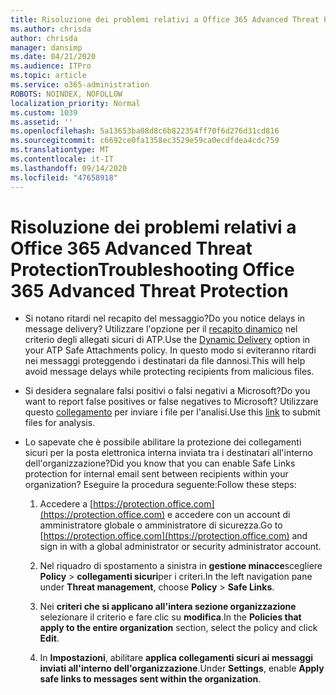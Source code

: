 ```yaml
---
title: Risoluzione dei problemi relativi a Office 365 Advanced Threat Protection
ms.author: chrisda
author: chrisda
manager: dansimp
ms.date: 04/21/2020
ms.audience: ITPro
ms.topic: article
ms.service: o365-administration
ROBOTS: NOINDEX, NOFOLLOW
localization_priority: Normal
ms.custom: 1039
ms.assetid: ''
ms.openlocfilehash: 5a13653ba08d8c6b822354ff70f6d276d31cd816
ms.sourcegitcommit: c6692ce0fa1358ec3529e59ca0ecdfdea4cdc759
ms.translationtype: MT
ms.contentlocale: it-IT
ms.lasthandoff: 09/14/2020
ms.locfileid: "47658918"
---
```

# <a name="troubleshooting-office-365-advanced-threat-protection"></a><span data-ttu-id="8d9a8-102">Risoluzione dei problemi relativi a Office 365 Advanced Threat Protection</span><span class="sxs-lookup"><span data-stu-id="8d9a8-102">Troubleshooting Office 365 Advanced Threat Protection</span></span>

- <span data-ttu-id="8d9a8-103">Si notano ritardi nel recapito del messaggio?</span><span class="sxs-lookup"><span data-stu-id="8d9a8-103">Do you notice delays in message delivery?</span></span> <span data-ttu-id="8d9a8-104">Utilizzare l'opzione per il [recapito dinamico](https://docs.microsoft.com/microsoft-365/security/office-365-security/dynamic-delivery-and-previewing) nel criterio degli allegati sicuri di ATP.</span><span class="sxs-lookup"><span data-stu-id="8d9a8-104">Use the [Dynamic Delivery](https://docs.microsoft.com/microsoft-365/security/office-365-security/dynamic-delivery-and-previewing) option in your ATP Safe Attachments policy.</span></span> <span data-ttu-id="8d9a8-105">In questo modo si eviteranno ritardi nei messaggi proteggendo i destinatari da file dannosi.</span><span class="sxs-lookup"><span data-stu-id="8d9a8-105">This will help avoid message delays while protecting recipients from malicious files.</span></span>

- <span data-ttu-id="8d9a8-106">Si desidera segnalare falsi positivi o falsi negativi a Microsoft?</span><span class="sxs-lookup"><span data-stu-id="8d9a8-106">Do you want to report false positives or false negatives to Microsoft?</span></span> <span data-ttu-id="8d9a8-107">Utilizzare questo [collegamento](https://www.microsoft.com/wdsi/filesubmission/) per inviare i file per l'analisi.</span><span class="sxs-lookup"><span data-stu-id="8d9a8-107">Use this [link](https://www.microsoft.com/wdsi/filesubmission/) to submit files for analysis.</span></span>

- <span data-ttu-id="8d9a8-108">Lo sapevate che è possibile abilitare la protezione dei collegamenti sicuri per la posta elettronica interna inviata tra i destinatari all'interno dell'organizzazione?</span><span class="sxs-lookup"><span data-stu-id="8d9a8-108">Did you know that you can enable Safe Links protection for internal email sent between recipients within your organization?</span></span> <span data-ttu-id="8d9a8-109">Eseguire la procedura seguente:</span><span class="sxs-lookup"><span data-stu-id="8d9a8-109">Follow these steps:</span></span>

  1. <span data-ttu-id="8d9a8-110">Accedere a [https://protection.office.com](https://protection.office.com) e accedere con un account di amministratore globale o amministratore di sicurezza.</span><span class="sxs-lookup"><span data-stu-id="8d9a8-110">Go to [https://protection.office.com](https://protection.office.com) and sign in with a global administrator or security administrator account.</span></span>

  2. <span data-ttu-id="8d9a8-111">Nel riquadro di spostamento a sinistra in **gestione minacce**scegliere **Policy** \> **collegamenti sicuri**per i criteri.</span><span class="sxs-lookup"><span data-stu-id="8d9a8-111">In the left navigation pane under **Threat management**, choose **Policy** \> **Safe Links**.</span></span>

  3. <span data-ttu-id="8d9a8-112">Nei **criteri che si applicano all'intera sezione organizzazione** selezionare il criterio e fare clic su **modifica**.</span><span class="sxs-lookup"><span data-stu-id="8d9a8-112">In the **Policies that apply to the entire organization** section, select the policy and click **Edit**.</span></span>

  4. <span data-ttu-id="8d9a8-113">In **Impostazioni**, abilitare **applica collegamenti sicuri ai messaggi inviati all'interno dell'organizzazione**.</span><span class="sxs-lookup"><span data-stu-id="8d9a8-113">Under **Settings**, enable **Apply safe links to messages sent within the organization**.</span></span>
